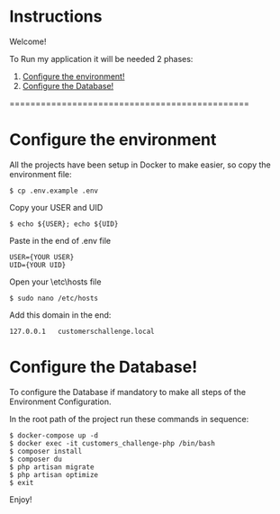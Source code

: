 Instructions
========================

Welcome!

To Run my application it will be needed 2 phases:

1. [Configure the environment!][1]
2. [Configure the Database!][2]

==============================================

Configure the environment
======================
All the projects have been setup in Docker to make easier, so copy the environment file:

```
$ cp .env.example .env
```

Copy your USER and UID

```
$ echo ${USER}; echo ${UID}
```

Paste in the end of .env file

```
USER={YOUR USER}
UID={YOUR UID}
```

Open your \etc\hosts file

```
$ sudo nano /etc/hosts
```

Add this domain in the end:

```
127.0.0.1   customerschallenge.local
```

Configure the Database!
==============================================
To configure the Database if mandatory to make all steps of the Environment Configuration.

In the root path of the project run these commands in sequence:

```
$ docker-compose up -d
$ docker exec -it customers_challenge-php /bin/bash
$ composer install
$ composer du
$ php artisan migrate
$ php artisan optimize
$ exit
```

Enjoy!

[1]: #configure-the-environment

[2]: #configure-the-database
